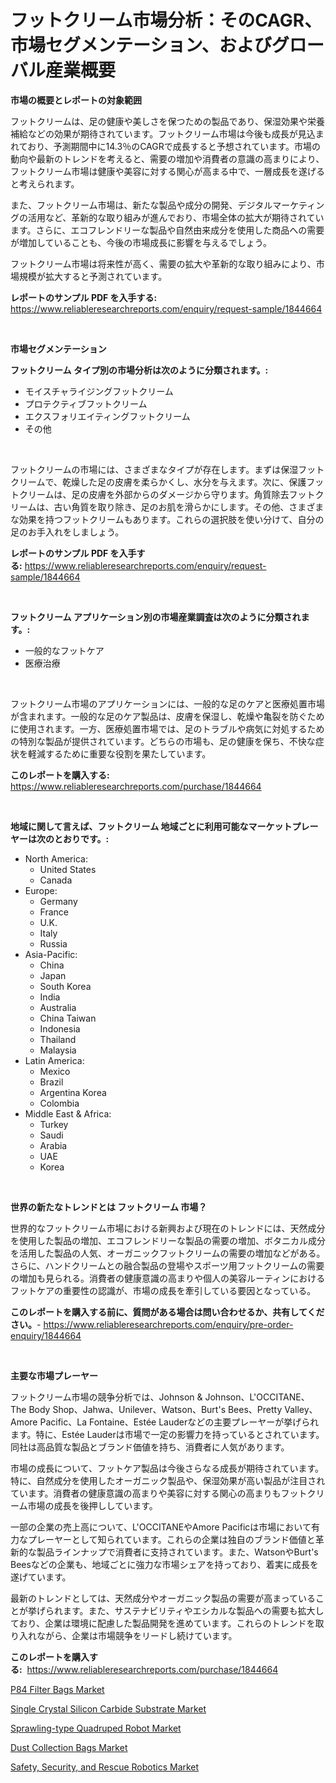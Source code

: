 <p><h1>フットクリーム市場分析：そのCAGR、市場セグメンテーション、およびグローバル産業概要</h1></p><p><strong>市場の概要とレポートの対象範囲</strong></p>
<p><p>フットクリームは、足の健康や美しさを保つための製品であり、保湿効果や栄養補給などの効果が期待されています。フットクリーム市場は今後も成長が見込まれており、予測期間中に14.3％のCAGRで成長すると予想されています。市場の動向や最新のトレンドを考えると、需要の増加や消費者の意識の高まりにより、フットクリーム市場は健康や美容に対する関心が高まる中で、一層成長を遂げると考えられます。</p><p>また、フットクリーム市場は、新たな製品や成分の開発、デジタルマーケティングの活用など、革新的な取り組みが進んでおり、市場全体の拡大が期待されています。さらに、エコフレンドリーな製品や自然由来成分を使用した商品への需要が増加していることも、今後の市場成長に影響を与えるでしょう。</p><p>フットクリーム市場は将来性が高く、需要の拡大や革新的な取り組みにより、市場規模が拡大すると予測されています。</p></p>
<p><strong>レポートのサンプル PDF を入手する:</strong> <a href="https://www.reliableresearchreports.com/enquiry/request-sample/1844664">https://www.reliableresearchreports.com/enquiry/request-sample/1844664</a></p>
<p>&nbsp;</p>
<p><strong>市場セグメンテーション</strong></p>
<p><strong>フットクリーム タイプ別の市場分析は次のように分類されます。:</strong></p>
<p><ul><li>モイスチャライジングフットクリーム</li><li>プロテクティブフットクリーム</li><li>エクスフォリエイティングフットクリーム</li><li>その他</li></ul></p>
<p>&nbsp;</p>
<p><p>フットクリームの市場には、さまざまなタイプが存在します。まずは保湿フットクリームで、乾燥した足の皮膚を柔らかくし、水分を与えます。次に、保護フットクリームは、足の皮膚を外部からのダメージから守ります。角質除去フットクリームは、古い角質を取り除き、足のお肌を滑らかにします。その他、さまざまな効果を持つフットクリームもあります。これらの選択肢を使い分けて、自分の足のお手入れをしましょう。</p></p>
<p><strong>レポートのサンプル PDF を入手する:</strong>&nbsp;<a href="https://www.reliableresearchreports.com/enquiry/request-sample/1844664">https://www.reliableresearchreports.com/enquiry/request-sample/1844664</a></p>
<p>&nbsp;</p>
<p><strong> フットクリーム アプリケーション別の市場産業調査は次のように分類されます。:</strong></p>
<p><ul><li>一般的なフットケア</li><li>医療治療</li></ul></p>
<p>&nbsp;</p>
<p><p>フットクリーム市場のアプリケーションには、一般的な足のケアと医療処置市場が含まれます。一般的な足のケア製品は、皮膚を保湿し、乾燥や亀裂を防ぐために使用されます。一方、医療処置市場では、足のトラブルや病気に対処するための特別な製品が提供されています。どちらの市場も、足の健康を保ち、不快な症状を軽減するために重要な役割を果たしています。</p></p>
<p><strong>このレポートを購入する:</strong>&nbsp; <a href="https://www.reliableresearchreports.com/purchase/1844664">https://www.reliableresearchreports.com/purchase/1844664</a></p>
<p>&nbsp;</p>
<p><strong>地域に関して言えば、フットクリーム 地域ごとに利用可能なマーケットプレーヤーは次のとおりです。:</strong></p>
<p><ul>
    <li>
        North America:
        <ul>
            <li>United States</li>
            <li>Canada</li>
        </ul>
    </li>
    <li>
        Europe:
        <ul>
            <li>Germany</li>
            <li>France</li>
            <li>U.K.</li>
            <li>Italy</li>
            <li>Russia</li>
        </ul>
    </li>
    <li>
        Asia-Pacific:
        <ul>
            <li>China</li>
            <li>Japan</li>
            <li>South Korea</li>
            <li>India</li>
            <li>Australia</li>
            <li>China Taiwan</li>
            <li>Indonesia</li>
            <li>Thailand</li>
            <li>Malaysia</li>
        </ul>
    </li>
    <li>
        Latin America:
        <ul>
            <li>Mexico</li>
            <li>Brazil</li>
            <li>Argentina Korea</li>
            <li>Colombia</li>
        </ul>
    </li>
    <li>
        Middle East & Africa:
        <ul>
            <li>Turkey</li>
            <li>Saudi</li>
            <li>Arabia</li>
            <li>UAE</li>
            <li>Korea</li>
        </ul>
    </li>
    </ul></p>
<p>&nbsp;</p>
<p><strong>世界の新たなトレンドとは フットクリーム 市場？</strong></p>
<p><p>世界的なフットクリーム市場における新興および現在のトレンドには、天然成分を使用した製品の増加、エコフレンドリーな製品の需要の増加、ボタニカル成分を活用した製品の人気、オーガニックフットクリームの需要の増加などがある。さらに、ハンドクリームとの融合製品の登場やスポーツ用フットクリームの需要の増加も見られる。消費者の健康意識の高まりや個人の美容ルーティンにおけるフットケアの重要性の認識が、市場の成長を牽引している要因となっている。</p></p>
<p><strong>このレポートを購入する前に、質問がある場合は問い合わせるか、共有してください。</strong>- <a href="https://www.reliableresearchreports.com/enquiry/pre-order-enquiry/1844664">https://www.reliableresearchreports.com/enquiry/pre-order-enquiry/1844664</a></p>
<p>&nbsp;</p>
<p><strong>主要な市場プレーヤー</strong></p>
<p><p>フットクリーム市場の競争分析では、Johnson & Johnson、L'OCCITANE、The Body Shop、Jahwa、Unilever、Watson、Burt's Bees、Pretty Valley、Amore Pacific、La Fontaine、Estée Lauderなどの主要プレーヤーが挙げられます。特に、Estée Lauderは市場で一定の影響力を持っているとされています。同社は高品質な製品とブランド価値を持ち、消費者に人気があります。</p><p>市場の成長について、フットケア製品は今後さらなる成長が期待されています。特に、自然成分を使用したオーガニック製品や、保湿効果が高い製品が注目されています。消費者の健康意識の高まりや美容に対する関心の高まりもフットクリーム市場の成長を後押ししています。</p><p>一部の企業の売上高について、L'OCCITANEやAmore Pacificは市場において有力なプレーヤーとして知られています。これらの企業は独自のブランド価値と革新的な製品ラインナップで消費者に支持されています。また、WatsonやBurt's Beesなどの企業も、地域ごとに強力な市場シェアを持っており、着実に成長を遂げています。</p><p>最新のトレンドとしては、天然成分やオーガニック製品の需要が高まっていることが挙げられます。また、サステナビリティやエシカルな製品への需要も拡大しており、企業は環境に配慮した製品開発を進めています。これらのトレンドを取り入れながら、企業は市場競争をリードし続けています。</p></p>
<p><strong>このレポートを購入する:</strong>&nbsp;&nbsp;<a href="https://www.reliableresearchreports.com/purchase/1844664">https://www.reliableresearchreports.com/purchase/1844664</a></p>
<p><p><a href="https://view.publitas.com/reportprime-1/insights-into-p84-filter-bags-market-size-analysing-market-share-trends-and-growth-from-2024-to-2031/">P84 Filter Bags Market</a></p><p><a href="https://github.com/Sherrillcrooksxa8i18ucf2m/Market-Research-Report-List-1/blob/main/single-crystal-silicon-carbide-substrate-market.md">Single Crystal Silicon Carbide Substrate Market</a></p><p><a href="https://summer-dogwood-3e9.notion.site/Sprawling-type-Quadruped-Robot-Market-A-Comprehensive-Report-of-its-Market-Share-Growth-Trends-20-c088af2b0db5474d9b628d5f6cf725a3">Sprawling-type Quadruped Robot Market</a></p><p><a href="https://view.publitas.com/reportprime-1/dust-collection-bags-market-size-market-trends-and-growth-outlook-forecasted-for-period-from-2024-to-2031/">Dust Collection Bags Market</a></p><p><a href="https://sore-arch-6db.notion.site/Safety-Security-and-Rescue-Robotics-Market-Research-Report-The-Key-To-Successful-Business-Strateg-92461b161b5b4700a52df053ab64b294">Safety, Security, and Rescue Robotics Market</a></p></p>